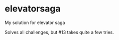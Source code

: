 # elevatorsaga
My solution for elevator saga

Solves all challenges, but #13 takes quite a few tries.
